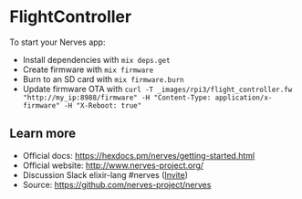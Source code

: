 # FlightController

To start your Nerves app:

  * Install dependencies with `mix deps.get`
  * Create firmware with `mix firmware`
  * Burn to an SD card with `mix firmware.burn`
  * Update firmware OTA with `curl -T _images/rpi3/flight_controller.fw "http://my_ip:8988/firmware" -H "Content-Type: application/x-firmware" -H "X-Reboot: true"`

## Learn more

  * Official docs: https://hexdocs.pm/nerves/getting-started.html
  * Official website: http://www.nerves-project.org/
  * Discussion Slack elixir-lang #nerves ([Invite](https://elixir-slackin.herokuapp.com/))
  * Source: https://github.com/nerves-project/nerves
